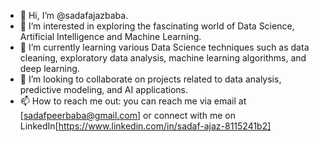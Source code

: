 - 👋 Hi, I’m @sadafajazbaba.
- 👀 I’m interested in exploring the fascinating world of Data Science, Artificial Intelligence and Machine Learning.
- 🌱 I’m currently learning various Data Science techniques such as data cleaning, exploratory data analysis, machine learning algorithms, and deep learning.
- 💞️ I’m looking to collaborate on projects related to data analysis, predictive modeling, and AI applications.
- 📫 How to reach me out: you can reach me via email at [sadafpeerbaba@gmail.com] or connect with me on LinkedIn[https://www.linkedin.com/in/sadaf-ajaz-8115241b2]

<!---
sadafajazbaba/sadafajazbaba is a ✨ special ✨ repository because its `README.md` (this file) appears on your GitHub profile.
You can click the Preview link to take a look at your changes.
--->
